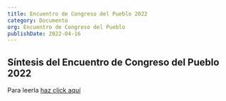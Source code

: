 ```yaml
---
title: Encuentro de Congreso del Pueblo 2022
category: Documento
org: Encuentro de Congreso del Pueblo
publishDate: 2022-04-16
---
```

## Síntesis del Encuentro de Congreso del Pueblo 2022
Para leerla [haz click aquí](https://drive.google.com/file/d/1oOZvKUBDX6rigQBZy3GxrYtbuJPFV-7D/view?usp=drive_link)
